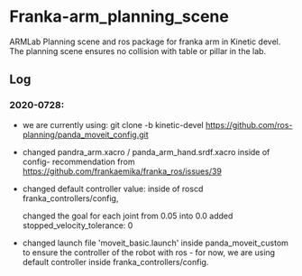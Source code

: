 # Franka-arm_planning_scene
ARMLab Planning scene and ros package for franka arm in Kinetic devel. The planning scene ensures no collision with table or pillar in the lab.

## Log

### 2020-0728:

- we are currently using: git clone -b kinetic-devel https://github.com/ros-planning/panda_moveit_config.git


- changed pandra_arm.xacro / panda_arm_hand.srdf.xacro inside of config- recommendation from https://github.com/frankaemika/franka_ros/issues/39

- changed default controller value: inside of roscd franka_controllers/config, 

	changed the goal for each joint from 0.05 into 0.0 
	added stopped_velocity_tolerance: 0 

- changed launch file 'moveit_basic.launch' inside panda_moveit_custom to ensure the controller of the robot with ros - for now, we are using default controller inside franka_controllers/config.
